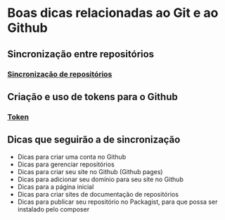 # Boas dicas relacionadas ao Git e ao Github

## Sincronização entre repositórios
### [Sincronização de repositórios](sincronizacao.md)

## Criação e uso de tokens para o Github
### [Token](token.md)

## Dicas que seguirão a de sincronização

- Dicas para criar uma conta no Github
- Dicas para gerenciar repositórios
- Dicas para criar seu site no Github (Github pages)
- Dicas para adicionar seu domínio para seu site no Github
- Dicas para a página inicial
- Dicas para criar sites de documentação de repositórios
- Dicas para publicar seu repositório no Packagist, para que possa ser instalado pelo composer

